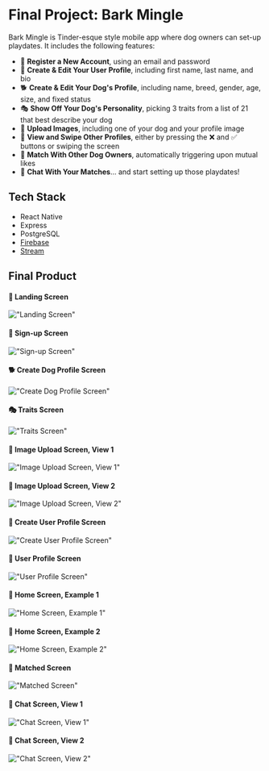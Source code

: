 # Final Project: Bark Mingle
Bark Mingle is Tinder-esque style mobile app where dog owners can set-up playdates. It includes the following features:

- 👤 **Register a New Account**, using an email and password
- 🙋 **Create & Edit Your User Profile**, including first name, last name, and bio
- 🐕 **Create & Edit Your Dog's Profile**, including name, breed, gender, age, size, and fixed status
- 🎭 **Show Off Your Dog's Personality**, picking 3 traits from a list of 21 that best describe your dog
- 📸 **Upload Images**, including one of your dog and your profile image
- 🐾 **View and Swipe Other Profiles**, either by pressing the ❌ and ✅ buttons or swiping the screen
- 👯 **Match With Other Dog Owners**, automatically triggering upon mutual likes
- 💬 **Chat With Your Matches**... and start setting up those playdates!

## Tech Stack
* React Native
* Express
* PostgreSQL
* [Firebase](https://firebase.google.com/)
* [Stream](https://getstream.io/chat/)

## Final Product
#### 🐶 Landing Screen
!["Landing Screen"](/docs/landing-screen.png)

#### 👤 Sign-up Screen
!["Sign-up Screen"](/docs/sign-up-screen.png)

#### 🐕 Create Dog Profile Screen
!["Create Dog Profile Screen"](/docs/create-dog-profile-screen.png)

#### 🎭 Traits Screen
!["Traits Screen"](/docs/traits-screen.png)

#### 📸 Image Upload Screen, View 1
!["Image Upload Screen, View 1"](/docs/image-upload-screen-1.png)

#### 📸 Image Upload Screen, View 2
!["Image Upload Screen, View 2"](/docs/image-upload-screen-2.png)

#### 🙋 Create User Profile Screen
!["Create User Profile Screen"](/docs/create-user-profile-screen.png)

#### 🙋 User Profile Screen
!["User Profile Screen"](/docs/user-profile-screen.png)

#### 🐾 Home Screen, Example 1
!["Home Screen, Example 1"](/docs/home-screen-1.png)

#### 🐾 Home Screen, Example 2
!["Home Screen, Example 2"](/docs/home-screen-2.png)

#### 👯 Matched Screen
!["Matched Screen"](/docs/matched-screen.png)

#### 💬 Chat Screen, View 1
!["Chat Screen, View 1"](/docs/chat-screen-1.png)

#### 💬 Chat Screen, View 2
!["Chat Screen, View 2"](/docs/chat-screen-2.png)